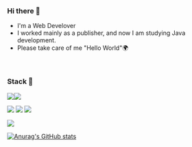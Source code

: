 

<!--
**hoyashu/hoyashu** is a ✨ _special_ ✨ repository because its `README.md` (this file) appears on your GitHub profile.

Here are some ideas to get you started:

- 🔭 I’m currently working on ...
- 🌱 I’m currently learning ...
- 👯 I’m looking to collaborate on ...
- 🤔 I’m looking for help with ...
- 💬 Ask me about ...
- 📫 How to reach me: ...
- 😄 Pronouns: ...
- ⚡ Fun fact: ...
-->

### Hi there 👋
<ul>
  <li>I'm a Web Develover</li>
  <li>I worked mainly as a publisher, and now I am studying Java development.</li>
  <li>Please take care of me "Hello World"🌍</li>
</ul>
<br>
  
### Stack 🚀
<!-- html -->
<img src="https://img.shields.io/badge/Html-E34F26?style=flat-square&amp;logo=Html5&amp;logoColor=white"/><img src="https://img.shields.io/badge/CSS-1572B6?style=flat-square&amp;logo=CSS3&amp;logoColor=white"/>

<!-- css -->


<!-- javascript -->
<img src="https://img.shields.io/badge/JavaScript-F7DF1E?style=flat-square&logo=JavaScript&logoColor=black"/>
 
 <!-- Java -->
<img src="https://img.shields.io/badge/Java-007396?style=flat-square&amp;logo=Java&amp;logoColor=white" />
 
 <!-- Spring -->
<img src="https://img.shields.io/badge/Spring-6DB33F?style=flat-square&amp;logo=Spring&amp;logoColor=white" />
 
<!-- MySQL -->
<img src="https://img.shields.io/badge/MySQL-4479A1?style=flat-square&amp;logo=MySQL&amp;logoColor=white" /><br>
 
<!-- Node
<img src="https://img.shields.io/badge/Node.js-339933?style=flat-square&amp;logo=Node.js&amp;logoColor=white" />

react
<img src="https://img.shields.io/badge/React%20/%20ReactNative-61DAFB?style=flat-square&amp;logo=React&amp;logoColor=black" />
 -->

[![Anurag's GitHub stats](https://github-readme-stats.vercel.app/api?username=hoyashu)](https://github.com/anuraghazra/github-readme-stats)

<!--
<div align=center>

[![Hits](https://hits.seeyoufarm.com/api/count/incr/badge.svg?url=https%3A%2F%2Fgithub.com%2Fzzsza)](https://hits.seeyoufarm.com) 

</div> -->
